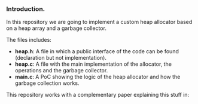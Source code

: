 ### Introduction.

In this repository we are going to implement a custom heap allocator based on a heap array and a garbage collector.

The files includes:

- **heap.h**: A file in which a public interface of the code can be found (declaration but not implementation).
- **heap.c**: A file with the main implementation of the allocator, the operations and the garbage collector.
- **main.c**: A PoC showing the logic of the heap allocator and how the garbage collection works. 

This repository works with a complementary paper explaining this stuff in: 